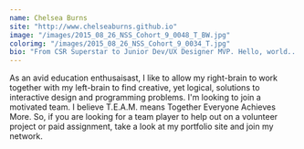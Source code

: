 ```yaml
---
name: Chelsea Burns
site: "http://www.chelseaburns.github.io"
image: "/images/2015_08_26_NSS_Cohort_9_0048_T_BW.jpg"
colorimg: "/images/2015_08_26_NSS_Cohort_9_0034_T.jpg"
bio: "From CSR Superstar to Junior Dev/UX Designer MVP. Hello, world... I’m Chelsea Creative, an intellectual athlete addicted to a performance-enhancing drug called code. Check out my brain on code at chelseaburns.github.io"
---
```


As an avid education enthusaisast, I like to allow my right-brain to work together with my left-brain to find creative, yet logical, solutions to interactive design and programming problems. I'm looking to join a motivated team. I believe T.E.A.M. means Together Everyone Achieves More. So, if you are looking for a team player to help out on a volunteer project or paid assignment, take a look at my portfolio site and join my network.
